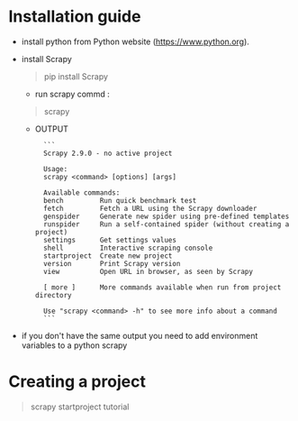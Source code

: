 # Installation guide
* install python from Python website (https://www.python.org).
* install Scrapy 
    > pip install Scrapy
    * run scrapy commd :
    > scrapy 

    * OUTPUT

            ```
            Scrapy 2.9.0 - no active project

            Usage:
            scrapy <command> [options] [args]

            Available commands:
            bench         Run quick benchmark test
            fetch         Fetch a URL using the Scrapy downloader
            genspider     Generate new spider using pre-defined templates
            runspider     Run a self-contained spider (without creating a project)
            settings      Get settings values
            shell         Interactive scraping console
            startproject  Create new project
            version       Print Scrapy version
            view          Open URL in browser, as seen by Scrapy

            [ more ]      More commands available when run from project directory

            Use "scrapy <command> -h" to see more info about a command
            ```


* if you don't have the same output you need to add environment variables to a python scrapy 
# Creating a project
> scrapy startproject tutorial